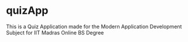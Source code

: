 # quizApp
This is a Quiz Application made for the Modern Application Development Subject for IIT Madras Online BS Degree
